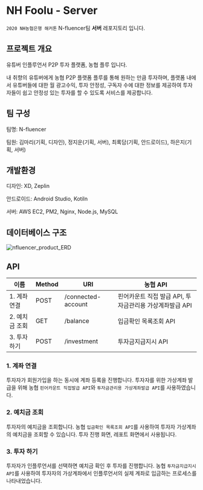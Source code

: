 # NH Foolu - Server

`2020 NH농협은행 해커톤` N-fluencer팀 **서버** 레포지토리 입니다.

## 프로젝트 개요

유튜버 인플루언서 P2P 투자 플랫폼, 농협 플루 입니다.

내 취향의 유튜버에게 농협 P2P 플랫폼 플루를 통해 원하는 만큼 투자하며, 플랫폼 내에서 유튜버들에 대한 월 광고수익, 투자 안정성, 구독자 수에 대한 정보를 제공하여 투자자들이 쉽고 안정성 있는 투자를 할 수 있도록 서비스를 제공합니다.

## 팀 구성

팀명: N-fluencer

팀원: 김마리(기획, 디자인), 정지운(기획, 서버), 최록담(기획, 안드로이드), 하은지(기획, 서버)

## 개발환경

디자인: XD, Zeplin

안드로이드: Android Studio, Kotiln

서버: AWS EC2, PM2, Nginx, Node.js, MySQL


## 데이터베이스 구조

![nfluencer_product_ERD](https://user-images.githubusercontent.com/43839938/102038119-c3784900-3e09-11eb-9658-6f5fa22a9d87.png)


## API

|이름|Method|URI|농협 API|
|---|---|---|---|
|1. 계좌 연결|POST|/connected-account|핀어카운트 직접 발급 API, 투자금관리용 가상계좌발급 API|
|2. 예치금 조회|GET|/balance|입금확인 목록조회 API|
|3. 투자하기|POST|/investment|투자금지급지시 API|

### 1. 계좌 연결

투자자가 회원가입을 하는 동시에 계좌 등록을 진행합니다. 투자자를 위한 가상계좌 발급을 위해 농협 `핀어카운트 직접발급 API`와 `투자금관리용 가상계좌발급 API`를 사용하였습니다. 

### 2. 예치금 조회

투자자의 예치금을 조회합니다. 농협 `입금확인 목록조회 API`를 사용하여 투자자 가상계좌의 예치금을 조회할 수 있습니다. 투자 진행 화면, 레포트 화면에서 사용됩니다.

### 3. 투자 하기

투자자가 인플루언서를 선택하면 예치금 확인 후 투자를 진행합니다. 농협 `투자금지급지시 API`를 사용하여 투자자의 가상계좌에서 인플루언서의 실제 계좌로 입금하는 프로세스를 나타내었습니다. 
